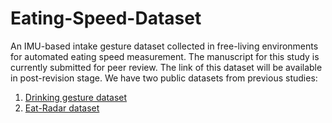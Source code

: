 # Eating-Speed-Dataset
An IMU-based intake gesture dataset collected in free-living environments for automated eating speed measurement.  The manuscript for this study is currently submitted for peer review.  The link of this dataset will be available in post-revision stage.  We have two public datasets from previous studies:
1. [Drinking gesture dataset](https://github.com/Pituohai/drinking-gesture-dataset)
2. [Eat-Radar dataset](https://github.com/Pituohai/Eat-Radar)
